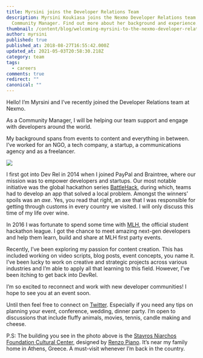 ```yaml
---
title: Myrsini joins the Developer Relations Team
description: Myrsini Koukiasa joins the Nexmo Developer Relations team as
  Community Manager. Find out more about her background and experience.
thumbnail: /content/blog/welcoming-myrsini-to-the-nexmo-developer-relations-team-dr/113.jpg
author: myrsini
published: true
published_at: 2018-08-27T16:55:42.000Z
updated_at: 2021-05-03T20:58:30.218Z
category: team
tags:
  - careers
comments: true
redirect: ""
canonical: ""
---
```

Hello! I’m Myrsini and I’ve recently joined the Developer Relations team at Nexmo. 

As a Community Manager, I will be helping our team support and engage with developers around the world. 

My background spans from events to content and everything in between. I’ve worked for an NGO, a tech company, a startup, a communications agency and as a freelancer. 

[![](https://www.nexmo.com/wp-content/uploads/2018/08/068.jpg)](https://www.nexmo.com/wp-content/uploads/2018/08/068.jpg) 

I first got into Dev Rel in 2014 when I joined PayPal and Braintree, where our mission was to empower developers and startups. Our most notable initiative was the global hackathon series [BattleHack](https://www.youtube.com/watch?v=FbwHgfE9iZw&index=24&list=UUAevX_Hrd_Avrz1DRhGyLrQ), during which, teams had to develop an app that solved a local problem. Amongst the winners’ spoils was an *axe*. Yes, you read that right, an axe that I was responsible for getting through customs in every country we visited. I will only discuss this time of my life over wine. 

In 2016 I was fortunate to spend some time with [MLH](https://mlh.io/), the official student hackathon league. I got the chance to meet amazing next-gen developers and help them learn, build and share at MLH first party events. 

Recently, I’ve been exploring my passion for content creation. This has included working on video scripts, blog posts, event concepts, you name it. I’ve been lucky to work on creative and strategic projects across various industries and I’m able to apply all that learning to this field. However, I’ve been itching to get back into DevRel. 

I’m so excited to reconnect and work with new developer communities! I hope to see you at an event soon. 

Until then feel free to connect on [Twitter](https://twitter.com/Myrsiningos). Especially if you need any tips on planning your event, conference, wedding, dinner party. I’m open to discussions that include fluffy animals, movies, tennis, candle making and cheese. 

P.S: The building you see in the photo above is the [Stavros Niarchos Foundation Cultural Center](https://www.snfcc.org/default.aspx), designed by [Renzo Piano](https://www.ted.com/talks/renzo_piano_the_genius_behind_some_of_the_world_s_most_famous_buildings?utm_source=twitter.com&utm_medium=social&utm_campaign=tedspread#t-142889). It’s near my family home in Athens, Greece. A must-visit whenever I’m back in the country.